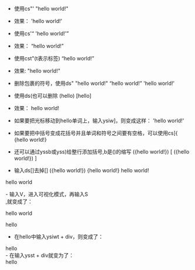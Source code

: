 - 使用cs"'
"hello world!"
- 效果：
'hello world!'

- 使用cs'<q>
'hello world!'
- 效果：
<q>hello world!</q>

- 使用cst"(t表示标签)
<q>hello world!</q>
- 效果:
"hello world!"

- 删除包裹的符号，使用ds"
"hello world!"
<q>hello world!</q>
'hello world!'
- 使用ds(也可以删除
(hello)
[hello]
- 效果：
hello world!

- 如果要把光标移动到hello单词上，输入ysiw]，则变成这样：
'hello world!'

- 如果要把中括号变成花括号并且单词和符号之间要有空格，可以使用cs]{
{hello world!}

- 还可以通过yssb或yss)给整行添加括号,b是()的缩写
({hello world!})
[ ({hello world!}) ]

- 输入ds[]去掉[]
({hello world!})
{hello world!}
hello world!


<p>hello world</p>
- 输入V，进入可视化模式，再输入S<div class="import">,就变成了：
<div class="import">
<p>hello world</p>
</div>

hello

- 在hello中输入ysiwt + div，则变成了：
<div>hello</div>
- 在输入ysst + div就变为了：
<div><div>hello</div></div>




